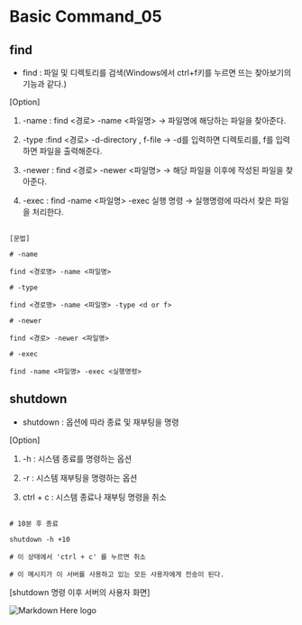 # Basic Command_05

## find

- find : 파일 및 디렉토리를 검색(Windows에서 ctrl+f키를 누르면 뜨는 찾아보기의 기능과 같다.)

[Option]

1. -name : find <경로> -name <파일명> → 파일명에 해당하는 파일을 찾아준다.

2. -type <d or f> :find <경로>  -d-directory , f-file → -d를 입력하면 디렉토리를, f를 입력하면 파일을 출력해준다.

3. -newer : find <경로> -newer <파일명> → 해당 파일을 이후에 작성된 파일을 찾아준다.

4. -exec : find -name <파일명> -exec 실행 명령 → 실행명령에 따라서 찾은 파일을 처리한다.


```shell

[문법]

# -name

find <경로명> -name <파일명>

# -type

find <경로명> -name <파일명> -type <d or f> 

# -newer

find <경로> -newer <파일명>

# -exec

find -name <파일명> -exec <실행명령>

```

## shutdown

- shutdown : 옵션에 따라 종료 및 재부팅을 명령

[Option]

1. -h : 시스템 종료를 명령하는 옵션

2. -r : 시스템 재부팅을 명령하는 옵션

3. ctrl + c : 시스템 종료나 재부팅 명령을 취소


```shell

# 10분 후 종료

shutdown -h +10

# 이 상태에서 'ctrl + c' 를 누르면 취소

# 이 메시지가 이 서버를 사용하고 있는 모든 사용자에게 전송이 된다.

```

[shutdown 명령 이후 서버의 사용자 화면]

![Markdown Here logo](http://cfile26.uf.tistory.com/image/267C4F465790F6CB06DC3C)
